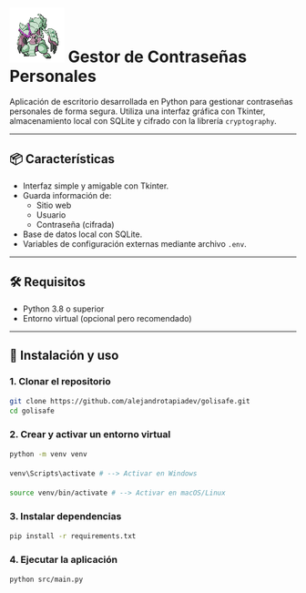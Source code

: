 # ![Vista previa del proyecto](assets/gifs/dflvh2b-b6b090a2-e2f1-4fe1-ac60-422c9d0de526.gif) Gestor de Contraseñas Personales

Aplicación de escritorio desarrollada en Python para gestionar contraseñas personales de forma segura. Utiliza una interfaz gráfica con Tkinter, almacenamiento local con SQLite y cifrado con la librería `cryptography`.

---

## 📦 Características

- Interfaz simple y amigable con Tkinter.
- Guarda información de:
  - Sitio web
  - Usuario
  - Contraseña (cifrada)
- Base de datos local con SQLite.
- Variables de configuración externas mediante archivo `.env`.

---

## 🛠️ Requisitos

- Python 3.8 o superior
- Entorno virtual (opcional pero recomendado)

---

## 🚀 Instalación y uso

### 1. Clonar el repositorio

```bash
git clone https://github.com/alejandrotapiadev/golisafe.git
cd golisafe
```
### 2. Crear y activar un entorno virtual

```bash
python -m venv venv 

venv\Scripts\activate # --> Activar en Windows

source venv/bin/activate # --> Activar en macOS/Linux 
```
### 3. Instalar dependencias

```bash
pip install -r requirements.txt
```

### 4. Ejecutar la aplicación

```bash
python src/main.py
```

